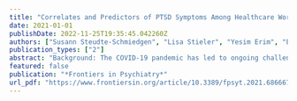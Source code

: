 ```yaml
---
title: "Correlates and Predictors of PTSD Symptoms Among Healthcare Workers During the COVID-19 Pandemic: Results of the egePan-VOICE Study"
date: 2021-01-01
publishDate: 2022-11-25T19:35:45.042260Z
authors: ["Susann Steudte-Schmiedgen", "Lisa Stieler", "Yesim Erim", "Eva Morawa", "Franziska Geiser", "Petra Beschoner", "Lucia Jerg-Bretzke", "Christian Albus", "Nina Hiebel", "Kerstin Weidner"]
publication_types: ["2"]
abstract: "Background: The COVID-19 pandemic has led to ongoing challenges for healthcare systems across the world. Previous research has provided evidence for an increased prevalence of depression and anxiety as well as post-traumatic stress disorder (PTSD). In Germany, however, only scarce data on correlates and predictors for PTSD symptomatology in the context of the COVID-19 pandemic among healthcare workers (HCW) are available.Methods: This research is part of a large prospective web-based survey (egePan-VOICE study) among HCW in Germany. The current sample (N = 4,724) consisted of physicians (n = 1,575), nurses (n = 1,277), medical technical assistants (MTA, n = 1,662), and psychologists (n = 210). PTSD symptomatology was measured using the abbreviated version of the Impact of Event Scale (IES-6). In addition, sociodemographic, occupational, COVID-19-related, psychological (e.g., depressive symptoms and generalized anxiety), as well as work-related variables were assessed.Results: Our findings revealed significant higher PTSD symptoms with medium effect sizes among HCW reporting an increased self-report burden during the pandemic, increased fear of becoming infected or infecting relatives with the virus, sleep problems, feeling physically or mentally exhausted, as well as increased levels of depressiveness and generalized anxiety. According to multiple linear regression analysis, the most relevant predictors for higher IES-6 scores were increased level of generalized anxiety and depressiveness, increased fear of infecting relatives, as well as medical profession (MTA compared to physicians).Conclusion: Despite the cross-sectional design of our study, the here identified associations with PTSD symptomatology may provide a basis for future preventive interventions."
featured: false
publication: "*Frontiers in Psychiatry*"
url_pdf: "https://www.frontiersin.org/article/10.3389/fpsyt.2021.686667"
---
```


